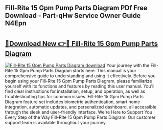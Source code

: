 ## Fill-Rite 15 Gpm Pump Parts Diagram PDf Free Download - Part-qHw Service Owner Guide N4Epn

# <h2><a href="http://dfushn.blite.top/?on=Fill-Rite+15+Gpm+Pump+Parts+Diagram">🔗Download New 👉🔴 Fill-Rite 15 Gpm Pump Parts Diagram</a></h2>

[![Fill-Rite 15 Gpm Pump Parts Diagram download](https://i.imgur.com/lujVjoI.png)](http://dfushn.blite.top/?on=Fill-Rite+15+Gpm+Pump+Parts+Diagram)
Your journey with the Fill-Rite 15 Gpm Pump Parts Diagram starts here. This manual is your comprehensive guide to understanding and using it effectively. Before you begin using your Fill-Rite 15 Gpm Pump Parts Diagram, please familiarize yourself with its functions and features by reading this user manual. You'll find clear instructions for installation, setup, and operation, as well as troubleshooting tips for common issues. Fill-Rite 15 Gpm Pump Parts Diagram feature set includes biometric authentication, smart home integration, automatic updates, and personalized dashboard, all accessible through the sleek and user-friendly interface. We're Here to Support You Every Step of the Way Fill-Rite 15 Gpm Pump Parts Diagram. Our customer support team is available throughout your journey.
